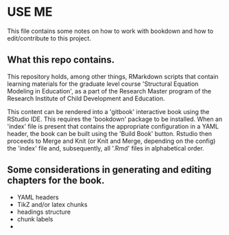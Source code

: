 # USE ME

This file contains some notes on how to work with bookdown and how to edit/contribute to this project.

## What this repo contains.

This repository holds, among other things, RMarkdown scripts that contain learning materials for the graduate level course 'Structural Equation Modeling in Education', 
as a part of the Research Master program of the Research Institute of Child Development and Education.

This content can be rendered into a 'gitbook' interactive book using the RStudio IDE. 
This requires the 'bookdown' package to be installed. 
When an 'index' file is present that contains the appropriate configuration in a YAML header, the book can be built using the 'Build Book' button.
Rstudio then proceeds to Merge and Knit (or Knit and Merge, depending on the config) the 'index' file and, subsequently, all '.Rmd' files in alphabetical order.

## Some considerations in generating and editing chapters for the book.

- YAML headers
- TikZ and/or latex chunks
- headings structure
- chunk labels
- 
